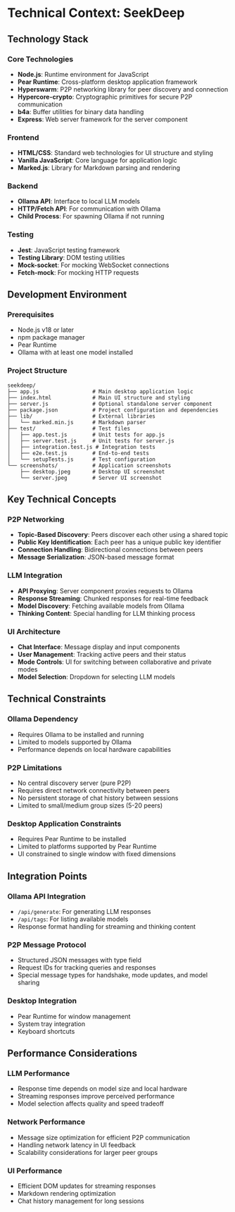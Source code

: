 # Technical Context: SeekDeep

## Technology Stack

### Core Technologies
- **Node.js**: Runtime environment for JavaScript
- **Pear Runtime**: Cross-platform desktop application framework
- **Hyperswarm**: P2P networking library for peer discovery and connection
- **Hypercore-crypto**: Cryptographic primitives for secure P2P communication
- **b4a**: Buffer utilities for binary data handling
- **Express**: Web server framework for the server component

### Frontend
- **HTML/CSS**: Standard web technologies for UI structure and styling
- **Vanilla JavaScript**: Core language for application logic
- **Marked.js**: Library for Markdown parsing and rendering

### Backend
- **Ollama API**: Interface to local LLM models
- **HTTP/Fetch API**: For communication with Ollama
- **Child Process**: For spawning Ollama if not running

### Testing
- **Jest**: JavaScript testing framework
- **Testing Library**: DOM testing utilities
- **Mock-socket**: For mocking WebSocket connections
- **Fetch-mock**: For mocking HTTP requests

## Development Environment

### Prerequisites
- Node.js v18 or later
- npm package manager
- Pear Runtime
- Ollama with at least one model installed

### Project Structure
```
seekdeep/
├── app.js                 # Main desktop application logic
├── index.html             # Main UI structure and styling
├── server.js              # Optional standalone server component
├── package.json           # Project configuration and dependencies
├── lib/                   # External libraries
│   └── marked.min.js      # Markdown parser
├── test/                  # Test files
│   ├── app.test.js        # Unit tests for app.js
│   ├── server.test.js     # Unit tests for server.js
│   ├── integration.test.js # Integration tests
│   ├── e2e.test.js        # End-to-end tests
│   └── setupTests.js      # Test configuration
└── screenshots/           # Application screenshots
    ├── desktop.jpeg       # Desktop UI screenshot
    └── server.jpeg        # Server UI screenshot
```

## Key Technical Concepts

### P2P Networking
- **Topic-Based Discovery**: Peers discover each other using a shared topic
- **Public Key Identification**: Each peer has a unique public key identifier
- **Connection Handling**: Bidirectional connections between peers
- **Message Serialization**: JSON-based message format

### LLM Integration
- **API Proxying**: Server component proxies requests to Ollama
- **Response Streaming**: Chunked responses for real-time feedback
- **Model Discovery**: Fetching available models from Ollama
- **Thinking Content**: Special handling for LLM thinking process

### UI Architecture
- **Chat Interface**: Message display and input components
- **User Management**: Tracking active peers and their status
- **Mode Controls**: UI for switching between collaborative and private modes
- **Model Selection**: Dropdown for selecting LLM models

## Technical Constraints

### Ollama Dependency
- Requires Ollama to be installed and running
- Limited to models supported by Ollama
- Performance depends on local hardware capabilities

### P2P Limitations
- No central discovery server (pure P2P)
- Requires direct network connectivity between peers
- No persistent storage of chat history between sessions
- Limited to small/medium group sizes (5-20 peers)

### Desktop Application Constraints
- Requires Pear Runtime to be installed
- Limited to platforms supported by Pear Runtime
- UI constrained to single window with fixed dimensions

## Integration Points

### Ollama API Integration
- `/api/generate`: For generating LLM responses
- `/api/tags`: For listing available models
- Response format handling for streaming and thinking content

### P2P Message Protocol
- Structured JSON messages with type field
- Request IDs for tracking queries and responses
- Special message types for handshake, mode updates, and model sharing

### Desktop Integration
- Pear Runtime for window management
- System tray integration
- Keyboard shortcuts

## Performance Considerations

### LLM Performance
- Response time depends on model size and local hardware
- Streaming responses improve perceived performance
- Model selection affects quality and speed tradeoff

### Network Performance
- Message size optimization for efficient P2P communication
- Handling network latency in UI feedback
- Scalability considerations for larger peer groups

### UI Performance
- Efficient DOM updates for streaming responses
- Markdown rendering optimization
- Chat history management for long sessions
